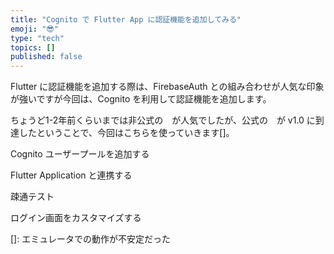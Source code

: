 ```yaml
---
title: "Cognito で Flutter App に認証機能を追加してみる"
emoji: "😎"
type: "tech"
topics: []
published: false
---
```


Flutter に認証機能を追加する際は、FirebaseAuth との組み合わせが人気な印象が強いですが今回は、Cognito を利用して認証機能を追加します。

ちょうど1-2年前くらいまでは非公式の　が人気でしたが、公式の　が v1.0 に到達したということで、今回はこちらを使っていきます[]。


Cognito ユーザープールを追加する

Flutter Application と連携する

疎通テスト

ログイン画面をカスタマイズする


[]: エミュレータでの動作が不安定だった